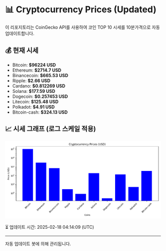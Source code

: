 
# 📊 Cryptocurrency Prices (Updated)

이 리포지토리는 CoinGecko API를 사용하여 코인 TOP 10 시세를 10분가격으로 자동 업데이트합니다.

## 💰 현재 시세
- Bitcoin: **$96224 USD**
- Ethereum: **$2714.7 USD**
- Binancecoin: **$665.53 USD**
- Ripple: **$2.66 USD**
- Cardano: **$0.812269 USD**
- Solana: **$177.59 USD**
- Dogecoin: **$0.257453 USD**
- Litecoin: **$125.48 USD**
- Polkadot: **$4.91 USD**
- Bitcoin-cash: **$324.13 USD**

## 📈 시세 그래프 (로그 스케일 적용)
![Crypto Prices](crypto_prices.png)

⏳ 업데이트 시간: 2025-02-18 04:14:09 (UTC)

---
자동 업데이트 봇에 의해 관리됩니다.
